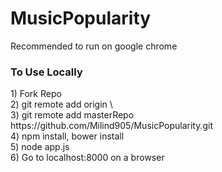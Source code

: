 # MusicPopularity

<p>Recommended to run on google chrome</p>

<h3>To Use Locally</h3>
1) Fork Repo<br>
2) git remote add origin \<your forked repo\><br>
3) git remote add masterRepo https://github.com/Milind905/MusicPopularity.git<br>
4) npm install, bower install<br>
5) node app.js<br>
6) Go to localhost:8000 on a browser<br>



